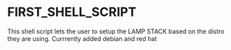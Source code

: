 # FIRST_SHELL_SCRIPT
This shell script lets the user to setup the LAMP STACK based on the distro they are using. Currrently added debian and red hat
